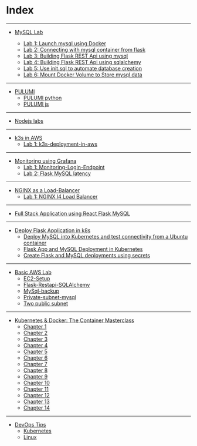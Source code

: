 # Index
---
- [MySQL Lab](https://github.com/Konami33/poridhi.io.intern/tree/main/MySQL-Lab)

    - [Lab 1: Launch mysql using Docker](https://github.com/Konami33/poridhi.io.intern/blob/main/MySQL-Lab/1/README.md)
    - [Lab 2: Connecting with mysql container from flask](https://github.com/Konami33/poridhi.io.intern/blob/main/MySQL-Lab/2/README.md)
    - [Lab 3: ⁠Building Flask REST Api using mysql](https://github.com/Konami33/poridhi.io.intern/blob/main/MySQL-Lab/1/README.md)
    - [⁠Lab 4: Building Flask REST Api using sqlalchemy](https://github.com/Konami33/poridhi.io.intern/blob/main/MySQL-Lab/3/README.md)
    - [Lab 5: Use init.sql to automate database creation](https://github.com/Konami33/poridhi.io.intern/blob/main/MySQL-Lab/4/README.md)
    - [Lab 6: Mount Docker Volume to Store mysql data](https://github.com/Konami33/poridhi.io.intern/blob/main/MySQL-Lab/5/README.md)
---
-  [PULUMI](https://github.com/Konami33/poridhi.io.intern/tree/main/PULUMI)
    - [PULUMI python](https://github.com/Konami33/poridhi.io.intern/tree/main/PULUMI/PULUMI%20python)
    - [PULUMI js](https://github.com/Konami33/poridhi.io.intern/tree/main/PULUMI/PULUMI%20js)
---
- [Nodejs labs](https://github.com/Konami33/poridhi.io.intern/tree/main/Nodejs%20labs)
---
- [k3s in AWS](https://github.com/Konami33/poridhi.io.intern/tree/main/k3s%20in%20AWS)
    - [Lab 1: k3s-deployment-in-aws](https://github.com/Konami33/poridhi.io.intern/tree/main/k3s%20in%20AWS/1.%20k3s-deployment-in-aws)
---
- [Monitoring using Grafana](https://github.com/Konami33/poridhi.io.intern/tree/main/Monitoring%20using%20Grafana)
    - [Lab 1: Monitoring-Login-Endpoint]()
    - [Lab 2: Flask MySQL latency]()
---
- [NGINX as a Load-Balancer](https://github.com/Konami33/poridhi.io.intern/tree/main/NGINX%20as%20a%20Load-Balancer)
    - [Lab 1: NGINX l4 Load Balancer]()
---
- [Full Stack Application using React Flask MySQL](https://github.com/Konami33/poridhi.io.intern/tree/main/Full%20Stack%20Application%20using%20React%20flask%20MySQL)
---
- [Deploy Flask Application in k8s](https://github.com/Konami33/poridhi.io.intern/tree/main/Deploy%20Flask%20application%20in%20k8s)
    - [Deploy MySQL into Kubernetes and test connectivity from a Ubuntu container](https://github.com/Konami33/poridhi.io.intern/tree/main/Deploy%20Flask%20application%20in%20k8s/1)
    - [Flask App and MySQL Deployment in Kubernetes](https://github.com/Konami33/poridhi.io.intern/tree/main/Deploy%20Flask%20application%20in%20k8s/2)
    - [Create Flask and MySQL deployments using secrets](https://github.com/Konami33/poridhi.io.intern/tree/main/Deploy%20Flask%20application%20in%20k8s/3)
---
- [Basic AWS Lab](https://github.com/Konami33/poridhi.io.intern/tree/main/Basic%20AWS%20LAB)
    - [EC2-Setup](https://github.com/Konami33/poridhi.io.intern/tree/main/Basic%20AWS%20LAB/EC2-Setup)
    - [Flask-Restapi-SQLAlchemy](https://github.com/Konami33/poridhi.io.intern/tree/main/Basic%20AWS%20LAB/Flask-Restapi-SQLAlchemy)
    - [MySql-backup](https://github.com/Konami33/poridhi.io.intern/tree/main/Basic%20AWS%20LAB/MySql-backup)
    - [Private-subnet-mysql](https://github.com/Konami33/poridhi.io.intern/tree/main/Basic%20AWS%20LAB/Two%20public%20subnet)
    - [Two public subnet](https://github.com/Konami33/poridhi.io.intern/tree/main/Basic%20AWS%20LAB/private-subnet-mysql)
---
- [Kubernetes & Docker: The Container Masterclass](https://github.com/Konami33/poridhi.io.intern/tree/main/Kubernetes%20%26%20Docker%20-%20The%20Container%20Masterclass)
    - [Chapter 1]()
    - [Chapter 2]()
    - [Chapter 3]()
    - [Chapter 4]()  
    - [Chapter 5]()
    - [Chapter 6]()
    - [Chapter 7]()
    - [Chapter 8]()
    - [Chapter 9]()
    - [Chapter 10]()
    - [Chapter 11]()
    - [Chapter 12]()
    - [Chapter 13]()
    - [Chapter 14]()
---
- [DevOps Tips](https://github.com/Konami33/poridhi.io.intern/tree/main/DevOps%20tips)
    - [Kubernetes](https://github.com/Konami33/poridhi.io.intern/tree/main/DevOps%20tips/Kubernetes)
    - [Linux](https://github.com/Konami33/poridhi.io.intern/tree/main/DevOps%20tips/Linux)